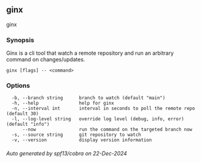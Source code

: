 ## ginx

ginx

### Synopsis


Ginx is a cli tool that watch a remote repository and run an arbitrary command on changes/updates.


```
ginx [flags] -- <command>
```

### Options

```
  -b, --branch string      branch to watch (default "main")
  -h, --help               help for ginx
  -n, --interval int       interval in seconds to poll the remote repo (default 30)
  -l, --log-level string   override log level (debug, info, error) (default "info")
      --now                run the command on the targeted branch now
  -s, --source string      git repository to watch
  -v, --version            display version information
```

###### Auto generated by spf13/cobra on 22-Dec-2024
